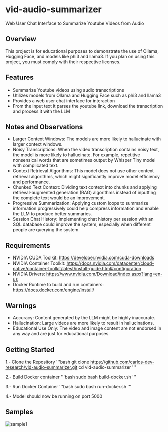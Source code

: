 # vid-audio-summarizer
Web User Chat Interface to Summarize Youtube Videos from Audio

## Overview
This project is for educational purposes to demonstrate the use of Ollama, Hugging Face, and models like phi3 and llama3. If you plan on using this project, you must comply with their respective licenses.

## Features
- Summarize Youtube videos using audio transcriptions
- Utilizes models from Ollama and Hugging Face such as phi3 and llama3
- Provides a web user chat interface for interaction
- From the input text it parses the youtube link, download the transcription and process it with the LLM

## Notes and Observations
- Larger Context Windows: The models are more likely to hallucinate with larger context windows.
- Noisy Transcriptions: When the video transcription contains noisy text, the model is more likely to hallucinate. For example, repetitive nonsensical words that are sometimes output by Whisper Tiny model with complicated text.
- Context Retrieval Algorithms: This model does not use other context retrieval algorithms, which might significantly improve model efficiency and performance.
- Chunked Text Context: Dividing text context into chunks and applying retrieval-augmented generation (RAG) algorithms instead of inputting the complete text would be an improvement.
- Progressive Summarization: Applying custom loops to summarize information progressively could help compress information and enable the LLM to produce better summaries.
- Session Chat History: Implementing chat history per session with an SQL database could improve the system, especially when different people are querying the system.

## Requirements
- NVIDIA CUDA Toolkit: https://developer.nvidia.com/cuda-downloads
- NVIDIA Container Toolkit: https://docs.nvidia.com/datacenter/cloud-native/container-toolkit/latest/install-guide.html#configuration 
- NVIDIA Drivers: https://www.nvidia.com/Download/index.aspx?lang=en-us
- Docker Runtime to build and run containers: https://docs.docker.com/engine/install/

## Warnings
- Accuracy: Content generated by the LLM might be highly inaccurate.
- Hallucination: Large videos are more likely to result in hallucinations.
- Educational Use Only: The video and image content are not endorsed in any way and are just for educational purposes.

## Getting Started
1.- Clone the Repository
'''bash
git clone https://github.com/carlos-dev-research/vid-audio-summarizer.git
cd vid-audio-summarizer
'''

2.- Build Docker container
'''bash
sudo bash build-docker.sh
'''

3.- Run Docker Container
'''bash
sudo bash run-docker.sh
'''

4.- Model should now be running on port 5000

## Samples
![sample1](https://github.com/carlos-dev-research/vid-audio-summarizer/assets/68810007/e78c41b1-4157-4204-9a32-c47d20c99cc7)
